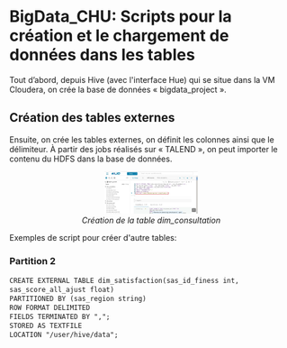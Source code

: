 
# BigData_CHU: Scripts pour la création et le chargement de données dans les tables

Tout d’abord, depuis Hive (avec l'interface Hue) qui se situe dans la VM Cloudera, on crée la base de données « bigdata_project ». 

## Création des tables externes

Ensuite, on crée les tables externes, on définit les colonnes ainsi que le délimiteur. À partir des jobs réalisés sur « TALEND », on peut importer le contenu du HDFS dans la base de données.



<p align="center">
 <img width="33%" src="../images/dim_consultation.png">
 <br> <em> Création de la table dim_consultation </em>
</p>

Exemples de script pour créer d'autre tables:

### Partition 2

    CREATE EXTERNAL TABLE dim_satisfaction(sas_id_finess int, sas_score_all_ajust float)
    PARTITIONED BY (sas_region string)
    ROW FORMAT DELIMITED
    FIELDS TERMINATED BY ",";
    STORED AS TEXTFILE
    LOCATION "/user/hive/data";

